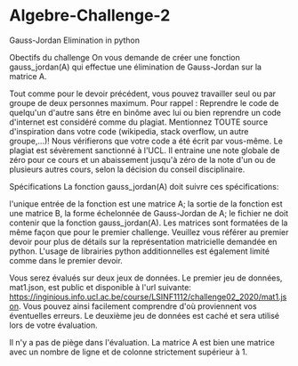 # Algebre-Challenge-2
Gauss-Jordan Elimination in python

Obectifs du challenge
On vous demande de créer une fonction gauss_jordan(A) qui effectue une élimination de Gauss-Jordan sur la matrice A.

Tout comme pour le devoir précédent, vous pouvez travailler seul ou par groupe de deux personnes maximum. Pour rappel : Reprendre le code de quelqu'un d'autre sans être en binôme avec lui ou bien reprendre un code d'internet est considéré comme du plagiat. Mentionnez TOUTE source d'inspiration dans votre code (wikipedia, stack overflow, un autre groupe,...)! Nous vérifierons que votre code a été écrit par vous-même. Le plagiat est sévèrement sanctionné à l'UCL. Il entraine une note globale de zéro pour ce cours et un abaissement jusqu'à zéro de la note d'un ou de plusieurs autres cours, selon la décision du conseil disciplinaire.

Spécifications
La fonction gauss_jordan(A) doit suivre ces spécifications:

l'unique entrée de la fonction est une matrice A;
la sortie de la fonction est une matrice B, la forme échelonnée de Gauss-Jordan de A;
le fichier ne doit contenir que la fonction gauss_jordan(A).
Les matrices sont formatées de la même façon que pour le premier challenge. Veuillez vous référer au premier devoir pour plus de détails sur la représentation matricielle demandée en python. L'usage de librairies python additionnelles est également limité comme dans le premier devoir.

Vous serez évalués sur deux jeux de données. Le premier jeu de données, mat1.json, est public et disponible à l'url suivante: https://inginious.info.ucl.ac.be/course/LSINF1112/challenge02_2020/mat1.json. Vous pouvez ainsi facilement comprendre d'où proviennent vos éventuelles erreurs. Le deuxième jeu de données est caché et sera utilisé lors de votre évaluation.

Il n'y a pas de piège dans l'évaluation. La matrice A est bien une matrice avec un nombre de ligne et de colonne strictement supérieur à 1.